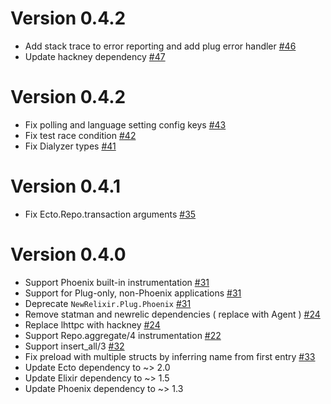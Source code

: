 # Version 0.4.2
* Add stack trace to error reporting and add plug error handler [#46](https://github.com/TheRealReal/new-relixir/pull/46)
* Update hackney dependency [#47](https://github.com/TheRealReal/new-relixir/pull/46)

# Version 0.4.2
* Fix polling and language setting config keys  [#43](https://github.com/TheRealReal/new-relixir/pull/43)
* Fix test race condition  [#42](https://github.com/TheRealReal/new-relixir/pull/42)
* Fix Dialyzer types  [#41](https://github.com/TheRealReal/new-relixir/pull/41)

# Version 0.4.1
* Fix Ecto.Repo.transaction arguments [#35](https://github.com/TheRealReal/new-relixir/pull/37)

# Version 0.4.0

*  Support Phoenix built-in instrumentation [#31](https://github.com/TheRealReal/new-relixir/pull/31)
*  Support for Plug-only, non-Phoenix applications [#31](https://github.com/TheRealReal/new-relixir/pull/31)
*  Deprecate `NewRelixir.Plug.Phoenix` [#31](https://github.com/TheRealReal/new-relixir/pull/31)
*  Remove statman and newrelic dependencies ( replace with Agent ) [#24](https://github.com/TheRealReal/new-relixir/pull/24)
*  Replace lhttpc with hackney [#24](https://github.com/TheRealReal/new-relixir/pull/24)
*  Support Repo.aggregate/4 instrumentation [#22](https://github.com/TheRealReal/new-relixir/commit/dc178ef3c84671b5c06b204b912f9c82968ab33c)
*  Support insert_all/3 [#32](https://github.com/TheRealReal/new-relixir/pull/32)
*  Fix preload with multiple structs by inferring name from first entry [#33](https://github.com/TheRealReal/new-relixir/pull/33)
*  Update Ecto dependency to ~> 2.0
*  Update Elixir dependency to ~> 1.5
*  Update Phoenix dependency to ~> 1.3

